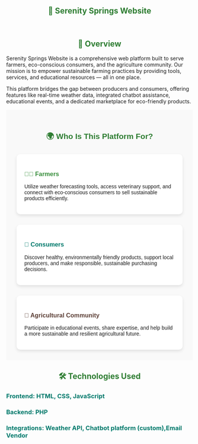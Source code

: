 <div align="left">
<h2 style="text-align: center; color: #2e7d32;">🌿 Serenity Springs Website</h2></br>
<h2 style="text-align: center; color: #2e7d32;">🧭 Overview</h2>
Serenity Springs Website is a comprehensive web platform built to serve farmers, eco-conscious consumers, and the agriculture community. Our mission is to empower sustainable farming practices by providing tools, services, and educational resources — all in one place.

This platform bridges the gap between producers and consumers, offering features like real-time weather data, integrated chatbot assistance, educational events, and a dedicated marketplace for eco-friendly products.
<section id="audience" style="padding: 2em; background-color: #f9f9f9; font-family: Arial, sans-serif;">
<h2 style="text-align: center; color: #2e7d32;">🌍 Who Is This Platform For?</h2>
<div style="display: flex; flex-wrap: wrap; justify-content: space-around; gap: 2em; margin-top: 2em;">
 <div style="flex: 1 1 250px; background: white; border-radius: 10px; padding: 1.5em; box-shadow: 0 4px 8px rgba(0,0,0,0.1);">
      <h3 style="color: #388e3c;">👩‍🌾 Farmers</h3>
      <p>
        Utilize weather forecasting tools, access veterinary support, and connect with eco-conscious consumers to sell sustainable products efficiently.
      </p>
    </div>
  <div style="flex: 1 1 250px; background: white; border-radius: 10px; padding: 1.5em; box-shadow: 0 4px 8px rgba(0,0,0,0.1);">
      <h3 style="color: #00796b;">🛒 Consumers</h3>
      <p>
        Discover healthy, environmentally friendly products, support local producers, and make responsible, sustainable purchasing decisions.
      </p>
    </div>
 <div style="flex: 1 1 250px; background: white; border-radius: 10px; padding: 1.5em; box-shadow: 0 4px 8px rgba(0,0,0,0.1);">
      <h3 style="color: #5d4037;">🌱 Agricultural Community</h3>
      <p>
        Participate in educational events, share expertise, and help build a more sustainable and resilient agricultural future.
      </p>
    </div>
 </div>
</section>
<h2 style="text-align: center; color: #2e7d32;">🛠 Technologies Used</h2>
<h3 style="color: #00796b;">Frontend: HTML, CSS, JavaScript</h3>

<h3 style="color: #00796b;">Backend: PHP</h3>

<h3 style="color: #00796b;">Integrations: Weather API, Chatbot platform (custom),Email Vendor</h3>
</div>
